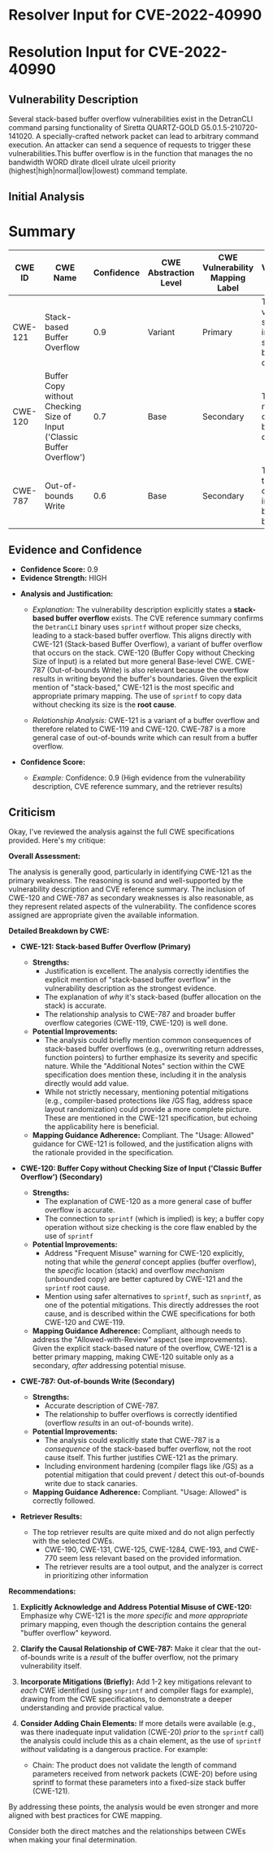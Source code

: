 # Resolver Input for CVE-2022-40990

# Resolution Input for CVE-2022-40990

## Vulnerability Description
Several stack-based buffer overflow vulnerabilities exist in the DetranCLI command parsing functionality of Siretta QUARTZ-GOLD G5.0.1.5-210720-141020. A specially-crafted network packet can lead to arbitrary command execution. An attacker can send a sequence of requests to trigger these vulnerabilities.This buffer overflow is in the function that manages the no bandwidth WORD dlrate dlceil ulrate ulceil priority (highest|high|normal|low|lowest) command template.

## Initial Analysis
# Summary
| CWE ID | CWE Name | Confidence | CWE Abstraction Level | CWE Vulnerability Mapping Label | CWE-Vulnerability Mapping Notes |
|---|---|---|---|---|---|
| CWE-121 | Stack-based Buffer Overflow | 0.9 | Variant | Primary | The vulnerability specifically involves a stack-based buffer overflow. |
| CWE-120 | Buffer Copy without Checking Size of Input ('Classic Buffer Overflow') | 0.7 | Base | Secondary | This is a more general case of a buffer overflow. |
| CWE-787 | Out-of-bounds Write | 0.6 | Base | Secondary | This is due to writing outside the intended buffer boundary. |

## Evidence and Confidence

*   **Confidence Score:** 0.9
*   **Evidence Strength:** HIGH

- **Analysis and Justification:**  
  - *Explanation:* The vulnerability description explicitly states a **stack-based buffer overflow** exists. The CVE reference summary confirms the `DetranCLI` binary uses `sprintf` without proper size checks, leading to a stack-based buffer overflow. This aligns directly with CWE-121 (Stack-based Buffer Overflow), a variant of buffer overflow that occurs on the stack. CWE-120 (Buffer Copy without Checking Size of Input) is a related but more general Base-level CWE. CWE-787 (Out-of-bounds Write) is also relevant because the overflow results in writing beyond the buffer's boundaries. Given the explicit mention of "stack-based," CWE-121 is the most specific and appropriate primary mapping. The use of `sprintf` to copy data without checking its size is the **root cause**.
  
  - *Relationship Analysis:* CWE-121 is a variant of a buffer overflow and therefore related to CWE-119 and CWE-120. CWE-787 is a more general case of out-of-bounds write which can result from a buffer overflow.

- **Confidence Score:**  
  - *Example:* Confidence: 0.9 (High evidence from the vulnerability description, CVE reference summary, and the retriever results)

## Criticism
Okay, I've reviewed the analysis against the full CWE specifications provided. Here's my critique:

**Overall Assessment:**

The analysis is generally good, particularly in identifying CWE-121 as the primary weakness. The reasoning is sound and well-supported by the vulnerability description and CVE reference summary. The inclusion of CWE-120 and CWE-787 as secondary weaknesses is also reasonable, as they represent related aspects of the vulnerability. The confidence scores assigned are appropriate given the available information.

**Detailed Breakdown by CWE:**

*   **CWE-121: Stack-based Buffer Overflow (Primary)**

    *   **Strengths:**
        *   Justification is excellent. The analysis correctly identifies the explicit mention of "stack-based buffer overflow" in the vulnerability description as the strongest evidence.
        *   The explanation of *why* it's stack-based (buffer allocation on the stack) is accurate.
        *   The relationship analysis to CWE-787 and broader buffer overflow categories (CWE-119, CWE-120) is well done.
    *   **Potential Improvements:**
        *   The analysis could briefly mention common consequences of stack-based buffer overflows (e.g., overwriting return addresses, function pointers) to further emphasize its severity and specific nature. While the "Additional Notes" section within the CWE specification does mention these, including it in the analysis directly would add value.
        *   While not strictly necessary, mentioning potential mitigations (e.g., compiler-based protections like /GS flag, address space layout randomization) could provide a more complete picture. These are mentioned in the CWE-121 specification, but echoing the applicability here is beneficial.
    *   **Mapping Guidance Adherence:** Compliant. The "Usage: Allowed" guidance for CWE-121 is followed, and the justification aligns with the rationale provided in the specification.

*   **CWE-120: Buffer Copy without Checking Size of Input ('Classic Buffer Overflow') (Secondary)**

    *   **Strengths:**
        *   The explanation of CWE-120 as a more general case of buffer overflow is accurate.
        *   The connection to `sprintf` (which is implied) is key; a buffer copy operation without size checking is the core flaw enabled by the use of `sprintf`
    *   **Potential Improvements:**
        *   Address "Frequent Misuse" warning for CWE-120 explicitly, noting that while the *general* concept applies (buffer overflow), the *specific* location (stack) and overflow *mechanism* (unbounded copy) are better captured by CWE-121 and the `sprintf` root cause.
        *   Mention using safer alternatives to `sprintf`, such as `snprintf`, as one of the potential mitigations.  This directly addresses the root cause, and is described within the CWE specifications for both CWE-120 and CWE-119.
    *   **Mapping Guidance Adherence:** Compliant, although needs to address the "Allowed-with-Review" aspect (see improvements). Given the explicit stack-based nature of the overflow, CWE-121 is a better primary mapping, making CWE-120 suitable only as a secondary, *after* addressing potential misuse.

*   **CWE-787: Out-of-bounds Write (Secondary)**

    *   **Strengths:**
        *   Accurate description of CWE-787.
        *   The relationship to buffer overflows is correctly identified (overflow *results* in an out-of-bounds write).
    *   **Potential Improvements:**
        *   The analysis could explicitly state that CWE-787 is a *consequence* of the stack-based buffer overflow, not the root cause itself.  This further justifies CWE-121 as the primary.
        *   Including environment hardening (compiler flags like /GS) as a potential mitigation that could prevent / detect this out-of-bounds write due to stack canaries.
    *   **Mapping Guidance Adherence:** Compliant. "Usage: Allowed" is correctly followed.

*   **Retriever Results:**
    *   The top retriever results are quite mixed and do not align perfectly with the selected CWEs.
        *   CWE-190, CWE-131, CWE-125, CWE-1284, CWE-193, and CWE-770 seem less relevant based on the provided information.
        *   The retriever results are a tool output, and the analyzer is correct in prioritizing other information

**Recommendations:**

1.  **Explicitly Acknowledge and Address Potential Misuse of CWE-120:** Emphasize why CWE-121 is the *more specific* and *more appropriate* primary mapping, even though the description contains the general "buffer overflow" keyword.
2.  **Clarify the Causal Relationship of CWE-787:** Make it clear that the out-of-bounds write is a *result* of the buffer overflow, not the primary vulnerability itself.
3.  **Incorporate Mitigations (Briefly):** Add 1-2 key mitigations relevant to *each* CWE identified (using `snprintf` and compiler flags for example), drawing from the CWE specifications, to demonstrate a deeper understanding and provide practical value.
4.  **Consider Adding Chain Elements:** If more details were available (e.g., was there inadequate input validation (CWE-20) *prior* to the `sprintf` call) the analysis could include this as a chain element, as the use of `sprintf` *without* validating is a dangerous practice. For example:

    *   Chain: The product does not validate the length of command parameters received from network packets (CWE-20) before using sprintf to format these parameters into a fixed-size stack buffer (CWE-121).

By addressing these points, the analysis would be even stronger and more aligned with best practices for CWE mapping.

Consider both the direct matches and the relationships between CWEs
when making your final determination.
        
